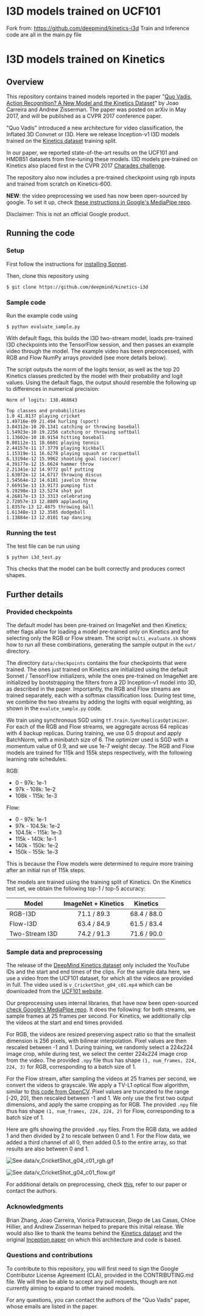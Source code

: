 # I3D models trained on UCF101
Fork from: https://github.com/deepmind/kinetics-i3d
Train and Inference code are all in the main.py file

# I3D models trained on Kinetics

## Overview

This repository contains trained models reported in the paper "[Quo Vadis,
Action Recognition? A New Model and the Kinetics
Dataset](https://arxiv.org/abs/1705.07750)" by Joao Carreira and Andrew
Zisserman. The paper was posted on arXiv in May 2017, and will be published as a
CVPR 2017 conference paper.

"Quo Vadis" introduced a new architecture for video classification, the Inflated
3D Convnet or I3D. Here we release Inception-v1 I3D models trained on the
[Kinetics dataset](www.deepmind.com/kinetics) training split.

In our paper, we reported state-of-the-art results on the UCF101 and HMDB51
datasets from fine-tuning these models. I3D models pre-trained on Kinetics also
placed first in the CVPR 2017 [Charades
challenge](http://vuchallenge.org/charades.html).

The repository also now includes a pre-trained checkpoint using rgb inputs and trained from scratch on Kinetics-600.

**NEW**: the video preprocessing we used has now been open-sourced by google. To set it up, check [these instructions in Google's MediaPipe repo](https://github.com/google/mediapipe/blob/master/mediapipe/docs/install.md).


Disclaimer: This is not an official Google product.

## Running the code

### Setup

First follow the instructions for [installing
Sonnet](https://github.com/deepmind/sonnet).

Then, clone this repository using

`$ git clone https://github.com/deepmind/kinetics-i3d`

### Sample code

Run the example code using

`$ python evaluate_sample.py`

With default flags, this builds the I3D two-stream model, loads pre-trained I3D
checkpoints into the TensorFlow session, and then passes an example video
through the model. The example video has been preprocessed, with RGB and Flow
NumPy arrays provided (see more details below).

The script outputs the norm of the logits tensor, as well as the top 20 Kinetics
classes predicted by the model with their probability and logit values. Using
the default flags, the output should resemble the following up to differences in
numerical precision:

```
Norm of logits: 138.468643

Top classes and probabilities
1.0 41.8137 playing cricket
1.49716e-09 21.494 hurling (sport)
3.84312e-10 20.1341 catching or throwing baseball
1.54923e-10 19.2256 catching or throwing softball
1.13602e-10 18.9154 hitting baseball
8.80112e-11 18.6601 playing tennis
2.44157e-11 17.3779 playing kickball
1.15319e-11 16.6278 playing squash or racquetball
6.13194e-12 15.9962 shooting goal (soccer)
4.39177e-12 15.6624 hammer throw
2.21341e-12 14.9772 golf putting
1.63072e-12 14.6717 throwing discus
1.54564e-12 14.6181 javelin throw
7.66915e-13 13.9173 pumping fist
5.19298e-13 13.5274 shot put
4.26817e-13 13.3313 celebrating
2.72057e-13 12.8809 applauding
1.8357e-13 12.4875 throwing ball
1.61348e-13 12.3585 dodgeball
1.13884e-13 12.0101 tap dancing
```

### Running the test

The test file can be run using

`$ python i3d_test.py`

This checks that the model can be built correctly and produces correct shapes.

## Further details

### Provided checkpoints

The default model has been pre-trained on ImageNet and then Kinetics; other
flags allow for loading a model pre-trained only on Kinetics and for selecting
only the RGB or Flow stream. The script `multi_evaluate.sh` shows how to run all
these combinations, generating the sample output in the `out/` directory.

The directory `data/checkpoints` contains the four checkpoints that were
trained. The ones just trained on Kinetics are initialized using the default
Sonnet / TensorFlow initializers, while the ones pre-trained on ImageNet are
initialized by bootstrapping the filters from a 2D Inception-v1 model into 3D,
as described in the paper. Importantly, the RGB and Flow streams are trained
separately, each with a softmax classification loss. During test time, we
combine the two streams by adding the logits with equal weighting, as shown in
the `evalute_sample.py` code.

We train using synchronous SGD using `tf.train.SyncReplicasOptimizer`. For each
of the RGB and Flow streams, we aggregate across 64 replicas with 4 backup
replicas. During training, we use 0.5 dropout and apply BatchNorm, with a
minibatch size of 6. The optimizer used is SGD with a momentum value of 0.9, and
we use 1e-7 weight decay. The RGB and Flow models are trained for 115k and 155k
steps respectively, with the following learning rate schedules.

RGB:

*   0 - 97k: 1e-1
*   97k - 108k: 1e-2
*   108k - 115k: 1e-3

Flow:

*   0 - 97k: 1e-1
*   97k - 104.5k: 1e-2
*   104.5k - 115k: 1e-3
*   115k - 140k: 1e-1
*   140k - 150k: 1e-2
*   150k - 155k: 1e-3

This is because the Flow models were determined to require more training after
an initial run of 115k steps.

The models are trained using the training split of Kinetics. On the Kinetics
test set, we obtain the following top-1 / top-5 accuracy:

Model          | ImageNet + Kinetics | Kinetics
-------------- | :-----------------: | -----------
RGB-I3D        | 71.1 / 89.3         | 68.4 / 88.0
Flow-I3D       | 63.4 / 84.9         | 61.5 / 83.4
Two-Stream I3D | 74.2 / 91.3         | 71.6 / 90.0

### Sample data and preprocessing

The release of the [DeepMind Kinetics dataset](www.deepmind.com/kinetics) only
included the YouTube IDs and the start and end times of the clips. For the
sample data here, we use a video from the UCF101 dataset, for which all the
videos are provided in full. The video used is `v_CricketShot_g04_c01.mp4` which
can be downloaded from the [UCF101
website](http://crcv.ucf.edu/data/UCF101.php).

Our preprocessing uses internal libraries, that have now been open-sourced [check Google's MediaPipe repo](https://github.com/google/mediapipe/blob/master/mediapipe/docs/install.md). It does the following: 
for both streams, we sample frames at 25 frames per second. For Kinetics, we
additionally clip the videos at the start and end times provided.

For RGB, the videos are resized preserving aspect ratio so that the smallest
dimension is 256 pixels, with bilinear interpolation. Pixel values are then
rescaled between -1 and 1. During training, we randomly select a 224x224 image
crop, while during test, we select the center 224x224 image crop from the video.
The provided `.npy` file thus has shape `(1, num_frames, 224, 224, 3)` for RGB,
corresponding to a batch size of 1.

For the Flow stream, after sampling the videos at 25 frames per second, we
convert the videos to grayscale. We apply a TV-L1 optical flow algorithm,
similar to [this code from
OpenCV](http://docs.opencv.org/3.1.0/d6/d39/classcv_1_1cuda_1_1OpticalFlowDual__TVL1.html).
Pixel values are truncated to the range [-20, 20], then rescaled between -1 and 1.
We only use the first two output dimensions, and apply the same cropping as
for RGB. The provided `.npy` file thus has shape `(1, num_frames, 224, 224, 2)`
for Flow, corresponding to a batch size of 1.

Here are gifs showing the provided `.npy` files. From the RGB data, we added 1
and then divided by 2 to rescale between 0 and 1. For the Flow data, we added a
third channel of all 0, then added 0.5 to the entire array, so that results are
also between 0 and 1.

![See
data/v_CricketShot_g04_c01_rgb.gif](data/v_CricketShot_g04_c01_rgb.gif "data/v_CricketShot_g04_c01_rgb.gif")

![See
data/v_CricketShot_g04_c01_flow.gif](data/v_CricketShot_g04_c01_flow.gif "data/v_CricketShot_g04_c01_flow.gif")

For additional details on preprocessing, check [this](https://github.com/google/mediapipe/blob/master/mediapipe/examples/desktop/media_sequence/kinetics_dataset.py), refer to our paper or contact
the authors.

### Acknowledgments

Brian Zhang, Joao Carreira, Viorica Patraucean, Diego de Las Casas, Chloe
Hillier, and Andrew Zisserman helped to prepare this initial release. We would
also like to thank the teams behind the [Kinetics
dataset](https://arxiv.org/abs/1705.06950) and the original [Inception
paper](https://arxiv.org/abs/1409.4842) on which this architecture and code is
based.

### Questions and contributions

To contribute to this repository, you will first need to sign the Google
Contributor License Agreement (CLA), provided in the CONTRIBUTING.md file. We
will then be able to accept any pull requests, though are not currently aiming
to expand to other trained models.

For any questions, you can contact the authors of the "Quo Vadis" paper, whose
emails are listed in the paper.
